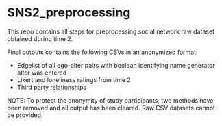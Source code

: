 # SNS2_preprocessing

This repo contains all steps for preprocessing social network raw dataset obtained during time 2. 

Final outputs contains the following CSVs in an anonymized format:
- Edgelist of all ego-alter pairs with boolean identifying name generator alter was entered
- Likert and loneliness ratings from time 2
- Third party relationships

NOTE: To protect the anonymity of study participants, two methods have been removed and all output has been cleared. Raw CSV datasets cannot be provided.
